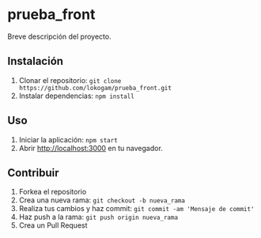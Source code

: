 # prueba_front

Breve descripción del proyecto.

## Instalación

1. Clonar el repositorio: `git clone https://github.com/lokogam/prueba_front.git`
2. Instalar dependencias: `npm install`

## Uso

1. Iniciar la aplicación: `npm start`
2. Abrir [http://localhost:3000](http://localhost:3000) en tu navegador.

## Contribuir

1. Forkea el repositorio
2. Crea una nueva rama: `git checkout -b nueva_rama`
3. Realiza tus cambios y haz commit: `git commit -am 'Mensaje de commit'`
4. Haz push a la rama: `git push origin nueva_rama`
5. Crea un Pull Request

